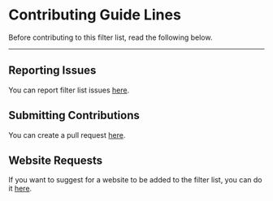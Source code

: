 # Contributing Guide Lines

Before contributing to this filter list, read the following below.

---

## Reporting Issues

You can report filter list issues [here](https://github.com/smordarski/smord-filter-list/issues).

## Submitting Contributions

You can create a pull request [here](https://github.com/smordarski/smord-filter-list/pulls).

## Website Requests

If you want to suggest for a website to be added to the filter list, you can do it [here](https://github.com/smordarski/smord-filter-list/discussions).
